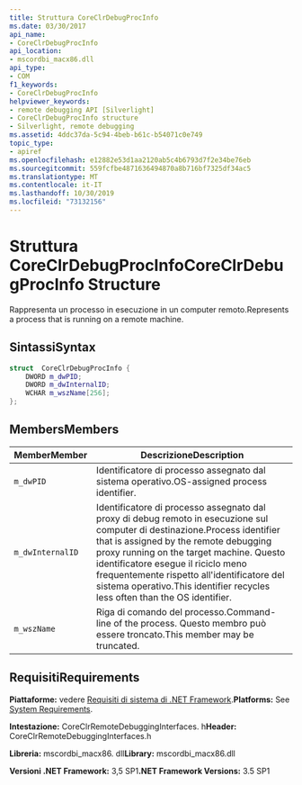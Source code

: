 ```yaml
---
title: Struttura CoreClrDebugProcInfo
ms.date: 03/30/2017
api_name:
- CoreClrDebugProcInfo
api_location:
- mscordbi_macx86.dll
api_type:
- COM
f1_keywords:
- CoreClrDebugProcInfo
helpviewer_keywords:
- remote debugging API [Silverlight]
- CoreClrDebugProcInfo structure
- Silverlight, remote debugging
ms.assetid: 4ddc37da-5c94-4beb-b61c-b54071c0e749
topic_type:
- apiref
ms.openlocfilehash: e12882e53d1aa2120ab5c4b6793d7f2e34be76eb
ms.sourcegitcommit: 559fcfbe4871636494870a8b716bf7325df34ac5
ms.translationtype: MT
ms.contentlocale: it-IT
ms.lasthandoff: 10/30/2019
ms.locfileid: "73132156"
---
```

# <a name="coreclrdebugprocinfo-structure"></a><span data-ttu-id="14249-102">Struttura CoreClrDebugProcInfo</span><span class="sxs-lookup"><span data-stu-id="14249-102">CoreClrDebugProcInfo Structure</span></span>
<span data-ttu-id="14249-103">Rappresenta un processo in esecuzione in un computer remoto.</span><span class="sxs-lookup"><span data-stu-id="14249-103">Represents a process that is running on a remote machine.</span></span>  
  
## <a name="syntax"></a><span data-ttu-id="14249-104">Sintassi</span><span class="sxs-lookup"><span data-stu-id="14249-104">Syntax</span></span>  
  
```cpp  
struct  CoreClrDebugProcInfo {  
    DWORD m_dwPID;  
    DWORD m_dwInternalID;  
    WCHAR m_wszName[256];  
};  
```  
  
## <a name="members"></a><span data-ttu-id="14249-105">Members</span><span class="sxs-lookup"><span data-stu-id="14249-105">Members</span></span>  
  
|<span data-ttu-id="14249-106">Member</span><span class="sxs-lookup"><span data-stu-id="14249-106">Member</span></span>|<span data-ttu-id="14249-107">Descrizione</span><span class="sxs-lookup"><span data-stu-id="14249-107">Description</span></span>|  
|------------|-----------------|  
|`m_dwPID`|<span data-ttu-id="14249-108">Identificatore di processo assegnato dal sistema operativo.</span><span class="sxs-lookup"><span data-stu-id="14249-108">OS-assigned process identifier.</span></span>|  
|`m_dwInternalID`|<span data-ttu-id="14249-109">Identificatore di processo assegnato dal proxy di debug remoto in esecuzione sul computer di destinazione.</span><span class="sxs-lookup"><span data-stu-id="14249-109">Process identifier that is assigned by the remote debugging proxy running on the target machine.</span></span> <span data-ttu-id="14249-110">Questo identificatore esegue il riciclo meno frequentemente rispetto all'identificatore del sistema operativo.</span><span class="sxs-lookup"><span data-stu-id="14249-110">This identifier recycles less often than the OS identifier.</span></span>|  
|`m_wszName`|<span data-ttu-id="14249-111">Riga di comando del processo.</span><span class="sxs-lookup"><span data-stu-id="14249-111">Command-line of the process.</span></span> <span data-ttu-id="14249-112">Questo membro può essere troncato.</span><span class="sxs-lookup"><span data-stu-id="14249-112">This member may be truncated.</span></span>|  
  
## <a name="requirements"></a><span data-ttu-id="14249-113">Requisiti</span><span class="sxs-lookup"><span data-stu-id="14249-113">Requirements</span></span>  
 <span data-ttu-id="14249-114">**Piattaforme:** vedere [Requisiti di sistema di .NET Framework](../../../../docs/framework/get-started/system-requirements.md).</span><span class="sxs-lookup"><span data-stu-id="14249-114">**Platforms:** See [System Requirements](../../../../docs/framework/get-started/system-requirements.md).</span></span>  
  
 <span data-ttu-id="14249-115">**Intestazione:** CoreClrRemoteDebuggingInterfaces. h</span><span class="sxs-lookup"><span data-stu-id="14249-115">**Header:** CoreClrRemoteDebuggingInterfaces.h</span></span>  
  
 <span data-ttu-id="14249-116">**Libreria:** mscordbi_macx86. dll</span><span class="sxs-lookup"><span data-stu-id="14249-116">**Library:** mscordbi_macx86.dll</span></span>  
  
 <span data-ttu-id="14249-117">**Versioni .NET Framework:** 3,5 SP1</span><span class="sxs-lookup"><span data-stu-id="14249-117">**.NET Framework Versions:** 3.5 SP1</span></span>
